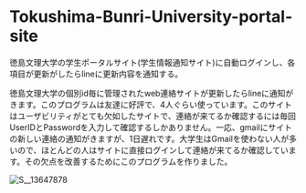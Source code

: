 # Tokushima-Bunri-University-portal-site
徳島文理大学の学生ポータルサイト(学生情報通知サイト)に自動ログインし、各項目が更新がしたらlineに更新内容を通知する。

徳島文理大学の個別id毎に管理されたweb連絡サイトが更新したらlineに通知がきます。このプログラムは友達に好評で、4人ぐらい使っています。このサイトはユーザビリティがとても欠如したサイトで、連絡が来てるか確認するには毎回UserIDとPasswordを入力して確認するしかありません。一応、gmailにサイトの新しい連絡の通知がきますが、1日遅れです。大学生はGmailを使わない人が多いので、ほとんどの人はサイトに直接ログインして連絡が来てるか確認しています。その欠点を改善するためにこのプログラムを作りました。

![S__13647878](https://github.com/Yotche/Tokushima-Bunri-University-portal-site/assets/148449700/9dfddf86-7654-4c56-b6cd-44bc855234b8)
